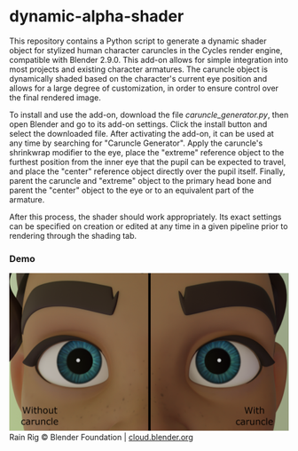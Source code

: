 # dynamic-alpha-shader
This repository contains a Python script to generate a dynamic shader object for stylized human character caruncles in the Cycles render engine, compatible with Blender 2.9.0. This add-on allows for simple integration into most projects and existing character armatures. The caruncle object is dynamically shaded based on the character's current eye position and allows for a large degree of customization, in order to ensure control over the final rendered image.

To install and use the add-on, download the file *caruncle_generator.py*, then open Blender and go to its add-on settings. Click the install button and select the downloaded file. After activating the add-on, it can be used at any time by searching for "Caruncle Generator". Apply the caruncle's shrinkwrap modifier to the eye, place the "extreme" reference object to the furthest position from the inner eye that the pupil can be expected to travel, and place the "center" reference object directly over the pupil itself. Finally, parent the caruncle and "extreme" object to the primary head bone and parent the "center" object to the eye or to an equivalent part of the armature.

After this process, the shader should work appropriately. Its exact settings can be specified on creation or edited at any time in a given pipeline prior to rendering through the shading tab.

<h3>Demo</h3>
<img src="images/caruncle_demo.png" >
Rain Rig © Blender Foundation | <a href="http://cloud.blender.org">cloud.blender.org</a>
